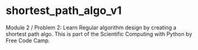 # shortest_path_algo_v1
Module 2 / Problem 2: Learn Regular algorithm design by creating a shortest path algo. This is part of the Scientific Computing with Python by Free Code Camp.

